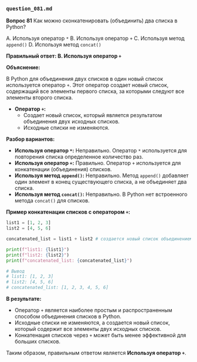 ### `question_081.md`

**Вопрос 81** Как можно сконкатенировать (объединить) два списка в Python?

A.  Используя оператор `*`
B.  Используя оператор `+`
C.  Используя метод `append()`
D.  Используя метод `concat()`

**Правильный ответ: B. Используя оператор `+`**

**Объяснение:**

В Python для объединения двух списков в один новый список используется оператор `+`. Этот оператор создает новый список, содержащий все элементы первого списка, за которыми следуют все элементы второго списка.

*   **Оператор `+`:**
    *   Создает новый список, который является результатом объединения двух исходных списков.
    *   Исходные списки не изменяются.

**Разбор вариантов:**
*   **Используя оператор `*`:** Неправильно. Оператор `*` используется для повторения списка определенное количество раз.
*   **Используя оператор `+`:** Правильно. Оператор `+` используется для конкатенации (объединения) списков.
*   **Используя метод `append()`:** Неправильно. Метод `append()` добавляет один элемент в конец существующего списка, а не объединяет два списка.
*   **Используя метод `concat()`:** Неправильно. В Python нет встроенного метода `concat()` для списков.

**Пример конкатенации списков с оператором `+`:**

```python
list1 = [1, 2, 3]
list2 = [4, 5, 6]

concatenated_list = list1 + list2 # создается новый список объединением двух других

print(f"list1: {list1}")
print(f"list2: {list2}")
print(f"concatenated_list: {concatenated_list}")

# Вывод
# list1: [1, 2, 3]
# list2: [4, 5, 6]
# concatenated_list: [1, 2, 3, 4, 5, 6]
```

**В результате:**
*   Оператор `+` является наиболее простым и распространенным способом объединения списков в Python.
*   Исходные списки не изменяются, а создается новый список, который содержит все элементы двух исходных списков.
*   Конкатенация списков через `+` может быть менее эффективной для больших списков.

Таким образом, правильным ответом является **Используя оператор `+`**.
